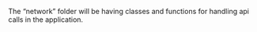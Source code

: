 The “network” folder will be having classes and functions for handling api calls in the application.
